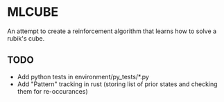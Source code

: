 # MLCUBE
An attempt to create a reinforcement algorithm that learns how to solve a rubik's cube.


## TODO

- Add python tests in environment/py_tests/*.py
- Add "Pattern" tracking in rust (storing list of prior states and checking them for re-occurances)